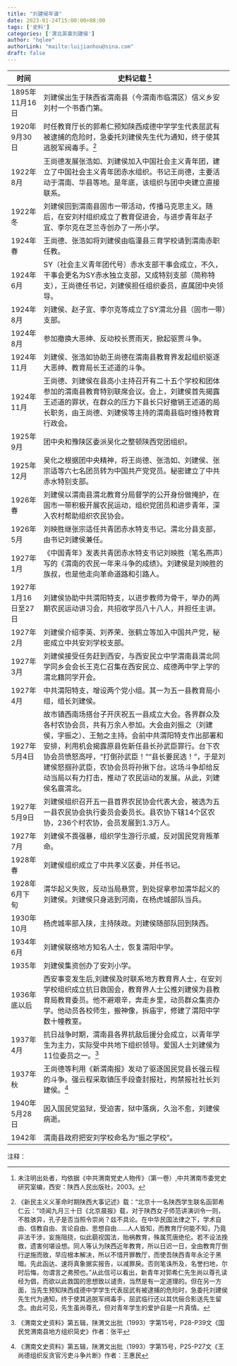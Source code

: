 ```yaml
---
title: "刘建侯年谱"
date: 2023-01-24T15:00:00+08:00
tags: ['史料']
categories: ['渭北英豪刘建侯']
author: "hqlee"
authorLink: "mailto:luijianhou@sina.com"
draft: false
---
```

| 时间 | 史料记载 [^1] |
|-------|-------|
|1895年11月16日|刘建侯出生于陕西省渭南县（今渭南市临渭区）信义乡安刘村一个书香门第。|
|1920年9月30日|时任教育厅长的郭希仁预知陕西成德中学学生代表屈武有被逮捕的危险时，急委托刘建侯先生代为通知，终于使其逃脱军阀毒手。[^2]|
|1922年8月|王尚德发展张浩如、刘建侯加入中国社会主义青年团，建立了中国社会主义青年团赤水组织。书记王尚德，主要活动于渭南、华县等地。是年底，该组织与团中央建立直接联系。|
|1922年冬|刘建侯回到渭南县固市一带活动，传播马克思主义。随后，在安刘村组织成立了教育促进会，与进步青年赵子宜、李尔克在芝兰寺创办了一所小学。|
|1924年春|王尚德、张浩如将刘建侯由临潼县三育学校请到渭南赤职任教。|
|1924年6月|SY（社会主义青年团代号）赤水支部干事会成立，不久，干事会更名为SY赤水独立支部，又成特别支部（简称特支），王尚德任书记，刘建侯担任组织委员，直属团中央领导。|
|1924年8月|刘建侯、赵子宜、李尔克等成立了SY渭北分县（固市一带）支部。|
|1924年8月|参加撤换大恶绅、反动校长贾雨天，掀起驱贾斗争。|
|1924年11月|刘建侯、张浩如协助王尚德在渭南县教育界发起组织驱逐大恶绅、教育局长王述道的斗争。|
|1924年11月|王尚德、刘建侯在县高小主持召开有二十五个学校和团体参加的渭南县教育特别联席会议。会上，刘建侯首先揭露王述道的罪状，在群众的压力下县长只好撤销王述道的局长职务，由王尚德、刘建侯等主持的渭南县临时维持教育行政会。|
|1925年9月|团中央和豫陕区委派吴化之整顿陕西党团组织。|
|1925年12月|吴化之根据团中央精神，将王尚德、张浩如、刘建侯、张宗适等六七名团员转为中国共产党党员。秘密建立了中共赤水特别支部。|
|1926年春|刘建侯以渭南县渭北教育分局督学的公开身份做掩护，在固市一带积极开展农民运动，组织党团员和进步青年，深入农村帮助组织农民协会。|
|1926年5月|刘映胜继张宗适任共青团赤水特支书记。渭北分县支部，由书记刘建侯兼任。|
|1927年1月|《中国青年》发表共青团赤水特支书记刘映胜（笔名燕声）写的《渭南的农民一年来斗争的成绩》。刘建侯是刘映胜的族叔，也是他走向革命道路和引路人。|
|1927年1月16日至27日|刘建侯协助中共渭阳特支，以进步教师为骨干，举办的两期农民运动讲习会，共招收学员八十八人，并担任主讲。|
|1927年2月|刘建侯介绍李英、刘养荣、张鹤立等加入中国共产党，秘密成立中共安刘学校支部。|
|1927年3月|刘建侯接受任务赶到西安，与西安民立中学渭南县渭北同学同乡会会长王克仁召集在西安民立、成德两中学上学的渭北籍同学开会。|
|1927年4月|中共渭阳特支，增设两个党小组。其一为五一县教育局小组，组长刘建侯。|
|1927年5月4日|故市镇西南场搭台子开庆祝五一县成立大会。各界群众及各村农协会员，共有万余人参加。大会由刘振之（刘建侯，字振之）、王勉之主持。会前中共渭阳特支作出部署和安排，利用机会揭露原县佐新任县长孙武臣罪行。台下农协会员愤怒高呼，“打倒孙武臣！”“县长要民选！”，于是刘建侯怒掴孙武臣，农协会员将孙揪下台。这场斗争却给反动当局以有力打击，推动了农民运动的发展。从此，刘建侯名震渭北。|
|1927年5月9日|刘建侯组织召开五一县首界农民协会代表大会，被选为五一县农民协会执行委员会委员长。县农协下辖14个区农协，236个村农协，会员发展到1.3万人。|
|1927年7月|刘建侯不畏强暴，组织学生游行示威，反对国民党背叛革命。|
|1928年春|刘建侯组织成立了中共孝义区委，并任书记。|
|1928年6月下旬|渭华起义失败，反动当局悬赏，到处捉拿参加渭华起义的刘建侯。刘建侯只身逃到河南，在杨虎城部队当兵。|
|1930年10月|杨虎城率部入陕，主持陕政。刘建侯随部队回到陕西。|
|1934年6月|刘建侯联络地方知名人士，恢复渭阳中学。|
|1935年|刘建侯集资创办了安刘小学。|
|1936年底以后|西安事变发生后,刘建侯及时联系地方教育界人士，在安刘学校组织成立抗日救国会，教育界人士公推刘建侯为县教育局教育委员。他不避艰辛，奔走乡里，动员群众集资办学。他动员各校师生，搬神像，拆庙宇，修建了渭阳中学数十幢教室。|
|1937年4月|抗日战争时期，渭南县各界抗敌后援分会成立，以青年学生为主力，实际受中共地下组织领导。爱国人士刘建侯为11位委员之一。[^10]|
|1937年秋|王尚德等利用《新渭南报》发动了驱逐国民党县长强云程的斗争。强云程采取镇压手段查封报社，拘禁报社社长刘建侯。[^11]|
|1940年5月28日|因入国民党监狱，受迫害，狱中落病，久治不愈，刘建侯病逝。|
|1942年|渭南县政府把安刘学校命名为“振之学校”。|







注释：

[^1]: 未注明出处者，均依据《中共渭南党史人物传》（第一卷）,中共渭南市委党史研究室编，西安：陕西人民出版社，2003。

[^2]: 《新民主义义革命时期陕西大事记述》载：“北京十一名陕西学生联名函郭希仁云：“顷闻九月三十日《北京晨报》载，对于陕西女子师范讲演训令一则，不胜骇异，孔子是否当照令崇尚？兹不具论。在中华民国法律之下，学术自由、信教自由、言论自由、思想自由……人人皆知，而教育厅何能不知，乃竟非法干涉，妄施阻挠，似此藐视国法，贻祸教育，殊属荒唐绝伦。若不设法挽救，遗害何堪设想。同人等认为陕西近年教育，所以日迟一日，全由教育厅倒行逆施而致，早应根本解决，所以不惜开罪教厅，而使吾陕西青年永沦于黑暗。先此函达、速将真象据实报告，以减罪戾。否则笔诛所及，名誉扫地，尔时后悔，勿谓言之弗预也。”从此信可以看出，新青年对郭希仁先生尚以尊孔读经为倡，而欲以此救国的思想致以谴责，当然是有一定道理的。但在另一方面，当先生预知陕西成德中学学生代表屈武有被逮捕的危险时，急委托刘建侯先生代为通知，终于使其逃脱军阀毒手，屈武临行还以其伉俪合影送先生留念。由此可见，先生虽尚尊孔，但对青年学生的爱护自是一片真情。

[^10]: 《渭南文史资料》第五辑，陕渭文出批（1993）字第15号，P28-P39文《国民党渭南县地方组织简史》作者：张平

[^11]: 《渭南文史资料》第五辑，陕渭文出批（1993）字第15号，P25-P27文《王尚德组织反贪官污吏斗争片断》作者：王惠民